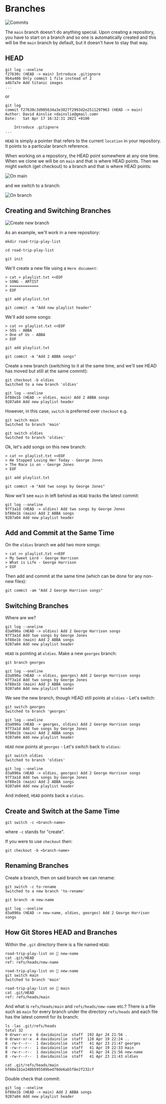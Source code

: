 # Branches

![Commits](images/commits.jpg)

The `main` branch doesn't do anything special.
Upon creating a repository, you have to start on a branch and so one is automatically created and this will be the `main` branch by default, but it doesn't have to stay that way.

## HEAD

```shell
git log --oneline
f27630c (HEAD -> main) Introduce .gitignore
9b4a486 Only commit 1 file instead of 2
a4b7a7e Add titanic images
...
```
or
```shell
git log
commit f27630c3d905634a3e3827f2993d2e2511297963 (HEAD -> main)
Author: David Ainslie <dainslie@gmail.com>
Date:   Sat Apr 17 16:32:31 2021 +0100

    Introduce .gitignore
...
```

`HEAD` is simply a pointer that refers to the current `location` in your repository.
It points to a particular branch reference.

When working on a repository, the HEAD point somewhere at any one time.
When we clone we will be on `main` and that is where HEAD points.
Then we might switch (get checkout) to a branch and that is where HEAD points:

![On main](images/head-on-main.jpg)

and we switch to a branch:

![On branch](images/on-a-branch.jpg)

## Creating and Switching Branches

![Create new branch](images/create-new-branch.jpg)

As an example, we'll work in a new repository:

```shell
mkdir road-trip-play-list

cd road-trip-play-list 

git init
```

We'll create a new file using a `Here document`: 

```shell
> cat > playlist.txt <<EOF
> SONG - ARTIST
> =============
> EOF
```

```shell
git add playlist.txt 

git commit -m "Add new playlist header"
```

We'll add some songs:
```shell
> cat >> playlist.txt <<EOF
> SOS - ABBA
> One of Us - ABBA
> EOF
```

```shell
git add playlist.txt 

git commit -m "Add 2 ABBA songs"
```

Create a new branch (switching to it at the same time, and we'll see HEAD has moved but still at the same commit):
```shell
git checkout -b oldies
Switched to a new branch 'oldies'

git log --oneline
bf88e1b (HEAD -> oldies, main) Add 2 ABBA songs
9287a04 Add new playlist header
```

However, in this case, `switch` is preferred over `checkout` e.g.
```shell
git switch main
Switched to branch 'main'

git switch oldies
Switched to branch 'oldies'
```

Ok, let's add songs on this new branch:
```shell
> cat >> playlist.txt <<EOF
> He Stopped Loving Her Today - George Jones
> The Race is on - George Jones
> EOF
```

```shell
git add playlist.txt 

git commit -m "Add two songs by George Jones"
```

Now we'll see `main` in left behind as `HEAD` tracks the latest commit:
```shell
git log --oneline
97f3a1d (HEAD -> oldies) Add two songs by George Jones
bf88e1b (main) Add 2 ABBA songs
9287a04 Add new playlist header
```

## Add and Commit at the Same Time

On the `oldies` branch we add two more songs:
```shell
> cat >> playlist.txt <<EOF
> My Sweet Lord - George Harrison
> What is Life - George Harrison
> EOF
```

Then add and commit at the same time (which can be done for any non-new files):
```shell
git commit -am "Add 2 George Harrison songs"
```

## Switching Branches

Where are we?
```shell
git log --oneline
d3a090a (HEAD -> oldies) Add 2 George Harrison songs
97f3a1d Add two songs by George Jones
bf88e1b (main) Add 2 ABBA songs
9287a04 Add new playlist header
```

`HEAD` is pointing at `oldies`. Make a new `georges` branch:
```shell
git branch georges

git log --oneline 
d3a090a (HEAD -> oldies, georges) Add 2 George Harrison songs
97f3a1d Add two songs by George Jones
bf88e1b (main) Add 2 ABBA songs
9287a04 Add new playlist header
```

We see the new branch, though HEAD still points at `oldies` - Let's switch:
```shell
git switch georges
Switched to branch 'georges'

git log --oneline
d3a090a (HEAD -> georges, oldies) Add 2 George Harrison songs
97f3a1d Add two songs by George Jones
bf88e1b (main) Add 2 ABBA songs
9287a04 Add new playlist header
```

`HEAD` now points at `georges` - Let's switch back to `oldies`:
```shell
git switch oldies
Switched to branch 'oldies'

git log --oneline
d3a090a (HEAD -> oldies, georges) Add 2 George Harrison songs
97f3a1d Add two songs by George Jones
bf88e1b (main) Add 2 ABBA songs
9287a04 Add new playlist header
```

And indeed, `HEAD` points back a `oldies`.

## Create and Switch at the Same Time

```shell
git switch -c <branch-name>
```
where `-c` stands for "create".

If you were to use `checkout` then:
````shell
git checkout -b <branch-name>
````

## Renaming Branches

Create a branch, then on said branch we can rename:
```shell
git switch -c to-rename
Switched to a new branch 'to-rename'

git branch -m new-name

git log --oneline
d3a090a (HEAD -> new-name, oldies, georges) Add 2 George Harrison songs
```

## How Git Stores HEAD and Branches

Within the `.git` directory there is a file named `HEAD`:
```shell
road-trip-play-list on  new-name 
cat .git/HEAD
ref: refs/heads/new-name
```

```shell
road-trip-play-list on  new-name 
git switch main
Switched to branch 'main'

road-trip-play-list on  main 
cat .git/HEAD  
ref: refs/heads/main
```

And what is `refs/heads/main` and `refs/heads/new-name` etc.?
There is a file such as `main` for every branch under the directory `refs/heads` and each file has the latest commit for its branch:
```shell
ls -las .git/refs/heads
total 32
0 drwxr-xr-x  6 davidainslie  staff  192 Apr 24 21:56 .
0 drwxr-xr-x  4 davidainslie  staff  128 Apr 19 22:24 ..
8 -rw-r--r--  1 davidainslie  staff   41 Apr 23 21:47 georges
8 -rw-r--r--  1 davidainslie  staff   41 Apr 19 22:33 main
8 -rw-r--r--  1 davidainslie  staff   41 Apr 24 21:56 new-name
8 -rw-r--r--  1 davidainslie  staff   41 Apr 23 21:43 oldies
```

```shell
cat .git/refs/heads/main
bf88e1b1e248b595589bed70de6ab5f8e2f232cf
```

Double check that commit:
```shell
git log --oneline
bf88e1b (HEAD -> main) Add 2 ABBA songs
9287a04 Add new playlist header
```